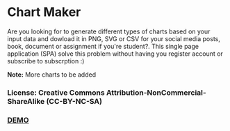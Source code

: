# Chart Maker

Are you looking for to generate different types of charts based on your input data and dowload it in PNG, SVG or CSV for your social media posts, book, document or assignment if you're student?. This single page application (SPA) solve this problem without having you register account or subscribe to subscrption :)

**Note:** More charts to be added

### License: Creative Commons Attribution-NonCommercial-ShareAlike (CC-BY-NC-SA)

### [DEMO](https://itsfz1.github.io/chart-maker/)
